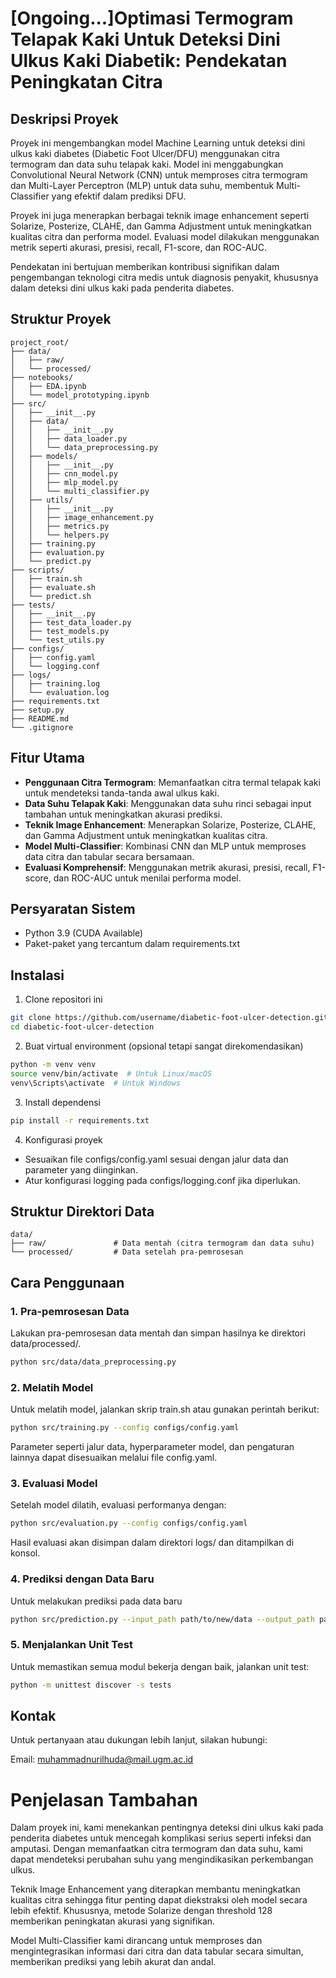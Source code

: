 # [Ongoing...]Optimasi Termogram Telapak Kaki Untuk Deteksi Dini Ulkus Kaki Diabetik: Pendekatan Peningkatan Citra

## Deskripsi Proyek

Proyek ini mengembangkan model Machine Learning untuk deteksi dini ulkus kaki diabetes (Diabetic Foot Ulcer/DFU) menggunakan citra termogram dan data suhu telapak kaki. Model ini menggabungkan Convolutional Neural Network (CNN) untuk memproses citra termogram dan Multi-Layer Perceptron (MLP) untuk data suhu, membentuk Multi-Classifier yang efektif dalam prediksi DFU.

Proyek ini juga menerapkan berbagai teknik image enhancement seperti Solarize, Posterize, CLAHE, dan Gamma Adjustment untuk meningkatkan kualitas citra dan performa model. Evaluasi model dilakukan menggunakan metrik seperti akurasi, presisi, recall, F1-score, dan ROC-AUC.

Pendekatan ini bertujuan memberikan kontribusi signifikan dalam pengembangan teknologi citra medis untuk diagnosis penyakit, khususnya dalam deteksi dini ulkus kaki pada penderita diabetes.

## Struktur Proyek

```
project_root/
├── data/
│   ├── raw/
│   └── processed/
├── notebooks/
│   ├── EDA.ipynb
│   └── model_prototyping.ipynb
├── src/
│   ├── __init__.py
│   ├── data/
│   │   ├── __init__.py
│   │   ├── data_loader.py
│   │   └── data_preprocessing.py
│   ├── models/
│   │   ├── __init__.py
│   │   ├── cnn_model.py
│   │   ├── mlp_model.py
│   │   └── multi_classifier.py
│   ├── utils/
│   │   ├── __init__.py
│   │   ├── image_enhancement.py
│   │   ├── metrics.py
│   │   └── helpers.py
│   ├── training.py
│   ├── evaluation.py
│   └── predict.py
├── scripts/
│   ├── train.sh
│   ├── evaluate.sh
│   └── predict.sh
├── tests/
│   ├── __init__.py
│   ├── test_data_loader.py
│   ├── test_models.py
│   └── test_utils.py
├── configs/
│   ├── config.yaml
│   └── logging.conf
├── logs/
│   ├── training.log
│   └── evaluation.log
├── requirements.txt
├── setup.py
├── README.md
└── .gitignore
```

## Fitur Utama

- **Penggunaan Citra Termogram**: Memanfaatkan citra termal telapak kaki untuk mendeteksi tanda-tanda awal ulkus kaki.
- **Data Suhu Telapak Kaki**: Menggunakan data suhu rinci sebagai input tambahan untuk meningkatkan akurasi prediksi.
- **Teknik Image Enhancement**: Menerapkan Solarize, Posterize, CLAHE, dan Gamma Adjustment untuk meningkatkan kualitas citra.
- **Model Multi-Classifier**: Kombinasi CNN dan MLP untuk memproses data citra dan tabular secara bersamaan.
- **Evaluasi Komprehensif**: Menggunakan metrik akurasi, presisi, recall, F1-score, dan ROC-AUC untuk menilai performa model.

## Persyaratan Sistem

- Python 3.9 (CUDA Available)
- Paket-paket yang tercantum dalam requirements.txt

## Instalasi

1. Clone repositori ini

```bash
git clone https://github.com/username/diabetic-foot-ulcer-detection.git
cd diabetic-foot-ulcer-detection
```

2. Buat virtual environment (opsional tetapi sangat direkomendasikan)

```bash
python -m venv venv
source venv/bin/activate  # Untuk Linux/macOS
venv\Scripts\activate  # Untuk Windows
```

3. Install dependensi

```bash
pip install -r requirements.txt
```

4. Konfigurasi proyek

- Sesuaikan file configs/config.yaml sesuai dengan jalur data dan parameter yang diinginkan.
- Atur konfigurasi logging pada configs/logging.conf jika diperlukan.

## Struktur Direktori Data

```
data/
├── raw/               # Data mentah (citra termogram dan data suhu)
└── processed/         # Data setelah pra-pemrosesan
```

## Cara Penggunaan

### 1. Pra-pemrosesan Data

Lakukan pra-pemrosesan data mentah dan simpan hasilnya ke direktori data/processed/.

```bash
python src/data/data_preprocessing.py
```

### 2. Melatih Model

Untuk melatih model, jalankan skrip train.sh atau gunakan perintah berikut:

```bash
python src/training.py --config configs/config.yaml
```

Parameter seperti jalur data, hyperparameter model, dan pengaturan lainnya dapat disesuaikan melalui file config.yaml.

### 3. Evaluasi Model

Setelah model dilatih, evaluasi performanya dengan:

```bash
python src/evaluation.py --config configs/config.yaml
```

Hasil evaluasi akan disimpan dalam direktori logs/ dan ditampilkan di konsol.

### 4. Prediksi dengan Data Baru

Untuk melakukan prediksi pada data baru

```bash
python src/prediction.py --input_path path/to/new/data --output_path path/to/save/predictions
```

### 5. Menjalankan Unit Test

Untuk memastikan semua modul bekerja dengan baik, jalankan unit test:

```bash
python -m unittest discover -s tests
```

## Kontak

Untuk pertanyaan atau dukungan lebih lanjut, silakan hubungi:

Email: [muhammadnurilhuda@mail.ugm.ac.id](mailto:muhammadnurilhuda@mail.ugm.ac.id)

# Penjelasan Tambahan

Dalam proyek ini, kami menekankan pentingnya deteksi dini ulkus kaki pada penderita diabetes untuk mencegah komplikasi serius seperti infeksi dan amputasi. Dengan memanfaatkan citra termogram dan data suhu, kami dapat mendeteksi perubahan suhu yang mengindikasikan perkembangan ulkus.

Teknik Image Enhancement yang diterapkan membantu meningkatkan kualitas citra sehingga fitur penting dapat diekstraksi oleh model secara lebih efektif. Khususnya, metode Solarize dengan threshold 128 memberikan peningkatan akurasi yang signifikan.

Model Multi-Classifier kami dirancang untuk memproses dan mengintegrasikan informasi dari citra dan data tabular secara simultan, memberikan prediksi yang lebih akurat dan andal.
